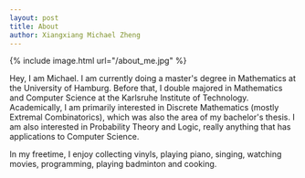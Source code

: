 ```yaml
---
layout: post
title: About
author: Xiangxiang Michael Zheng
---
```


{% include image.html url="/about_me.jpg" %}

Hey, I am Michael. I am currently doing a master's degree in Mathematics at the University of Hamburg. Before that, I double majored in Mathematics and Computer Science at 
the Karlsruhe Institute of Technology. 
Academically, I am primarily interested in Discrete Mathematics (mostly Extremal Combinatorics), which was also the area of my bachelor's thesis. I am also interested in Probability Theory and Logic, really anything that has applications to Computer Science.  

In my freetime, I enjoy collecting vinyls, playing piano, singing, watching movies, programming, playing badminton and cooking. 
